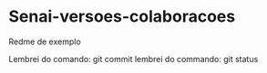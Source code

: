 # Senai-versoes-colaboracoes

Redme de exemplo


Lembrei do comando: git commit
lembrei do commando: git status

